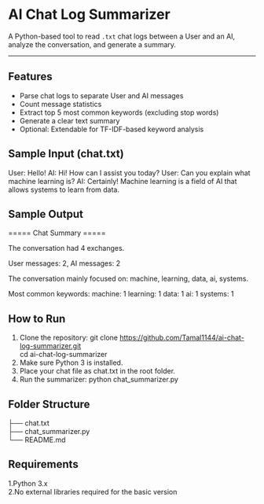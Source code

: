 # AI Chat Log Summarizer

A Python-based tool to read `.txt` chat logs between a User and an AI, analyze the conversation, and generate a summary.

---

## Features

- Parse chat logs to separate User and AI messages
- Count message statistics
- Extract top 5 most common keywords (excluding stop words)
- Generate a clear text summary
- Optional: Extendable for TF-IDF-based keyword analysis

## Sample Input (chat.txt)
User: Hello!
AI: Hi! How can I assist you today?
User: Can you explain what machine learning is?
AI: Certainly! Machine learning is a field of AI that allows systems to learn from data.

## Sample Output
===== Chat Summary =====

The conversation had 4 exchanges.

User messages: 2, AI messages: 2

The conversation mainly focused on: machine, learning, data, ai, systems.

Most common keywords:
 machine: 1
 learning: 1
 data: 1
 ai: 1
 systems: 1

 ## How to Run
1. Clone the repository:
   git clone https://github.com/Tamal1144/ai-chat-log-summarizer.git </br>
   cd ai-chat-log-summarizer
2. Make sure Python 3 is installed.
3. Place your chat file as chat.txt in the root folder.
4. Run the summarizer:
    python chat_summarizer.py

## Folder Structure
├── chat.txt </br>
├── chat_summarizer.py </br>
└── README.md </br>

## Requirements
1.Python 3.x </br>
2.No external libraries required for the basic version
